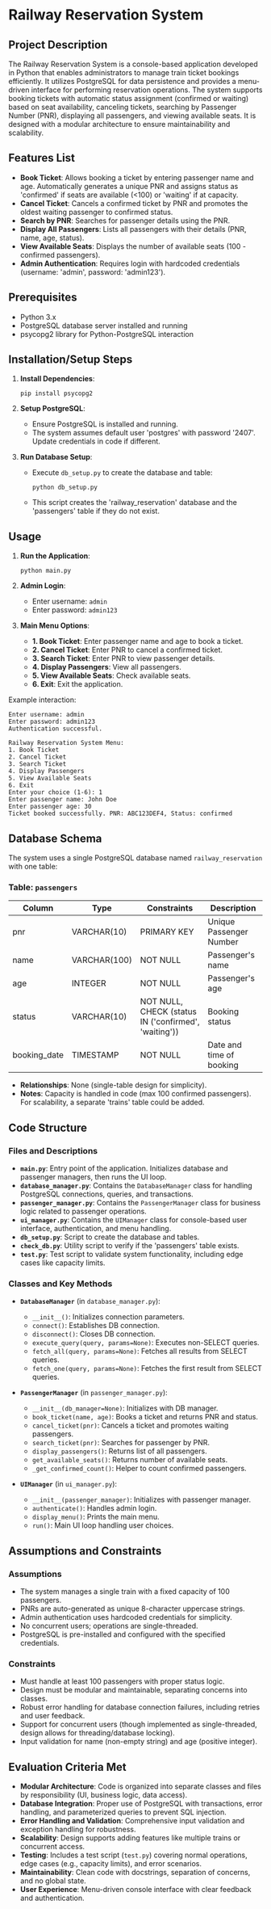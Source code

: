# Railway Reservation System

## Project Description

The Railway Reservation System is a console-based application developed in Python that enables administrators to manage train ticket bookings efficiently. It utilizes PostgreSQL for data persistence and provides a menu-driven interface for performing reservation operations. The system supports booking tickets with automatic status assignment (confirmed or waiting) based on seat availability, canceling tickets, searching by Passenger Number (PNR), displaying all passengers, and viewing available seats. It is designed with a modular architecture to ensure maintainability and scalability.

## Features List

- **Book Ticket**: Allows booking a ticket by entering passenger name and age. Automatically generates a unique PNR and assigns status as 'confirmed' if seats are available (<100) or 'waiting' if at capacity.
- **Cancel Ticket**: Cancels a confirmed ticket by PNR and promotes the oldest waiting passenger to confirmed status.
- **Search by PNR**: Searches for passenger details using the PNR.
- **Display All Passengers**: Lists all passengers with their details (PNR, name, age, status).
- **View Available Seats**: Displays the number of available seats (100 - confirmed passengers).
- **Admin Authentication**: Requires login with hardcoded credentials (username: 'admin', password: 'admin123').

## Prerequisites

- Python 3.x
- PostgreSQL database server installed and running
- psycopg2 library for Python-PostgreSQL interaction

## Installation/Setup Steps

1. **Install Dependencies**:
   ```
   pip install psycopg2
   ```

2. **Setup PostgreSQL**:
   - Ensure PostgreSQL is installed and running.
   - The system assumes default user 'postgres' with password '2407'. Update credentials in code if different.

3. **Run Database Setup**:
   - Execute `db_setup.py` to create the database and table:
     ```
     python db_setup.py
     ```
   - This script creates the 'railway_reservation' database and the 'passengers' table if they do not exist.

## Usage

1. **Run the Application**:
   ```
   python main.py
   ```

2. **Admin Login**:
   - Enter username: `admin`
   - Enter password: `admin123`

3. **Main Menu Options**:
   - **1. Book Ticket**: Enter passenger name and age to book a ticket.
   - **2. Cancel Ticket**: Enter PNR to cancel a confirmed ticket.
   - **3. Search Ticket**: Enter PNR to view passenger details.
   - **4. Display Passengers**: View all passengers.
   - **5. View Available Seats**: Check available seats.
   - **6. Exit**: Exit the application.

Example interaction:
```
Enter username: admin
Enter password: admin123
Authentication successful.

Railway Reservation System Menu:
1. Book Ticket
2. Cancel Ticket
3. Search Ticket
4. Display Passengers
5. View Available Seats
6. Exit
Enter your choice (1-6): 1
Enter passenger name: John Doe
Enter passenger age: 30
Ticket booked successfully. PNR: ABC123DEF4, Status: confirmed
```

## Database Schema

The system uses a single PostgreSQL database named `railway_reservation` with one table:

### Table: `passengers`

| Column       | Type          | Constraints                  | Description                          |
|--------------|---------------|------------------------------|--------------------------------------|
| pnr          | VARCHAR(10)   | PRIMARY KEY                  | Unique Passenger Number              |
| name         | VARCHAR(100)  | NOT NULL                     | Passenger's name                     |
| age          | INTEGER       | NOT NULL                     | Passenger's age                      |
| status       | VARCHAR(10)   | NOT NULL, CHECK (status IN ('confirmed', 'waiting')) | Booking status                  |
| booking_date | TIMESTAMP     | NOT NULL                     | Date and time of booking             |

- **Relationships**: None (single-table design for simplicity).
- **Notes**: Capacity is handled in code (max 100 confirmed passengers). For scalability, a separate 'trains' table could be added.

## Code Structure

### Files and Descriptions

- **`main.py`**: Entry point of the application. Initializes database and passenger managers, then runs the UI loop.
- **`database_manager.py`**: Contains the `DatabaseManager` class for handling PostgreSQL connections, queries, and transactions.
- **`passenger_manager.py`**: Contains the `PassengerManager` class for business logic related to passenger operations.
- **`ui_manager.py`**: Contains the `UIManager` class for console-based user interface, authentication, and menu handling.
- **`db_setup.py`**: Script to create the database and tables.
- **`check_db.py`**: Utility script to verify if the 'passengers' table exists.
- **`test.py`**: Test script to validate system functionality, including edge cases like capacity limits.

### Classes and Key Methods

- **`DatabaseManager`** (in `database_manager.py`):
  - `__init__()`: Initializes connection parameters.
  - `connect()`: Establishes DB connection.
  - `disconnect()`: Closes DB connection.
  - `execute_query(query, params=None)`: Executes non-SELECT queries.
  - `fetch_all(query, params=None)`: Fetches all results from SELECT queries.
  - `fetch_one(query, params=None)`: Fetches the first result from SELECT queries.

- **`PassengerManager`** (in `passenger_manager.py`):
  - `__init__(db_manager=None)`: Initializes with DB manager.
  - `book_ticket(name, age)`: Books a ticket and returns PNR and status.
  - `cancel_ticket(pnr)`: Cancels a ticket and promotes waiting passengers.
  - `search_ticket(pnr)`: Searches for passenger by PNR.
  - `display_passengers()`: Returns list of all passengers.
  - `get_available_seats()`: Returns number of available seats.
  - `_get_confirmed_count()`: Helper to count confirmed passengers.

- **`UIManager`** (in `ui_manager.py`):
  - `__init__(passenger_manager)`: Initializes with passenger manager.
  - `authenticate()`: Handles admin login.
  - `display_menu()`: Prints the main menu.
  - `run()`: Main UI loop handling user choices.

## Assumptions and Constraints

### Assumptions
- The system manages a single train with a fixed capacity of 100 passengers.
- PNRs are auto-generated as unique 8-character uppercase strings.
- Admin authentication uses hardcoded credentials for simplicity.
- No concurrent users; operations are single-threaded.
- PostgreSQL is pre-installed and configured with the specified credentials.

### Constraints
- Must handle at least 100 passengers with proper status logic.
- Design must be modular and maintainable, separating concerns into classes.
- Robust error handling for database connection failures, including retries and user feedback.
- Support for concurrent users (though implemented as single-threaded, design allows for threading/database locking).
- Input validation for name (non-empty string) and age (positive integer).

## Evaluation Criteria Met

- **Modular Architecture**: Code is organized into separate classes and files by responsibility (UI, business logic, data access).
- **Database Integration**: Proper use of PostgreSQL with transactions, error handling, and parameterized queries to prevent SQL injection.
- **Error Handling and Validation**: Comprehensive input validation and exception handling for robustness.
- **Scalability**: Design supports adding features like multiple trains or concurrent access.
- **Testing**: Includes a test script (`test.py`) covering normal operations, edge cases (e.g., capacity limits), and error scenarios.
- **Maintainability**: Clean code with docstrings, separation of concerns, and no global state.
- **User Experience**: Menu-driven console interface with clear feedback and authentication.